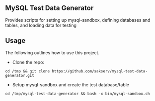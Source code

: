 MySQL Test Data Generator
-------------------------

Provides scripts for setting up mysql-sandbox, defining databases and tables, and loading data for testing

Usage
-----

The following outlines how to use this project.

* Clone the repo:
```
cd /tmp && git clone https://github.com/sakserv/mysql-test-data-generator.git
```

* Setup mysql-sandbox and create the test database/table
```
cd /tmp/mysql-test-data-generator && bash -x bin/mysql-sandbox.sh
```

